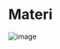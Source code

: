 # Materi
![image](https://raw.githubusercontent.com/Tnembull01/Kuliaaah/master/Semester%203/Materi%20JARKOM/konsep-jaringan-komputer.jpg)
